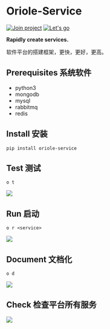 Oriole-Service
==============

[![Join project](https://badges.gitter.im/zhouxiaoxiang/oriole-service.svg)](https://gitter.im/oriole-service/Lobby?utm_source=share-link&utm_medium=link&utm_campaign=share-link) [![Let's go](https://travis-ci.org/zhouxiaoxiang/oriole-service.svg?branch=master)](https://travis-ci.org/zhouxiaoxiang/oriole-service)

**Rapidly create services.**

软件平台的搭建框架，更快，更好，更高。

Prerequisites 系统软件
----------------------

-   python3
-   mongodb
-   mysql
-   rabbitmq
-   redis

Install 安装
------------

    pip install oriole-service

Test 测试
---------

    o t

![](https://github.com/zhouxiaoxiang/oriole-service/raw/master/docs/test.gif)

Run 启动
--------

    o r <service>

![](https://github.com/zhouxiaoxiang/oriole-service/raw/master/docs/run.gif)

Document 文档化
---------------

    o d

![](https://github.com/zhouxiaoxiang/oriole-service/raw/master/docs/doc.gif)

Check 检查平台所有服务
----------------------

![](https://github.com/zhouxiaoxiang/oriole-service/raw/master/docs/check_service.gif)
